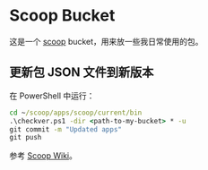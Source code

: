 # Scoop Bucket

这是一个 [scoop][] bucket，用来放一些我日常使用的包。

## 更新包 JSON 文件到新版本

在 PowerShell 中运行：

```cmd
cd ~/scoop/apps/scoop/current/bin
.\checkver.ps1 -dir <path-to-my-bucket> * -u
git commit -m "Updated apps"
git push
```

参考 [Scoop Wiki][scoop-autoupdate-wiki]。

[scoop]: https://github.com/lukesampson/scoop
[scoop-autoupdate-wiki]: https://github.com/lukesampson/scoop/wiki/App-Manifest-Autoupdate


